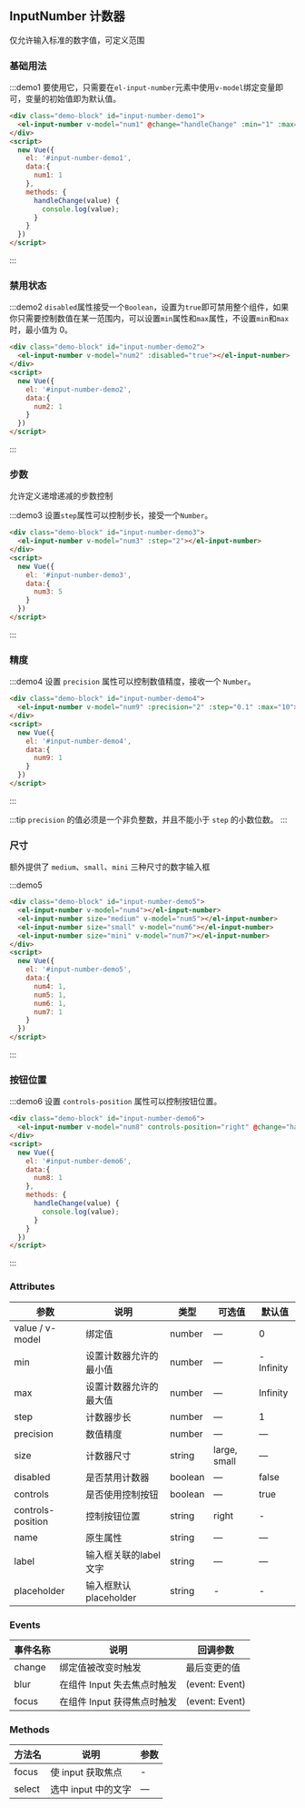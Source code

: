 ## InputNumber 计数器

仅允许输入标准的数字值，可定义范围

### 基础用法

:::demo1 要使用它，只需要在`el-input-number`元素中使用`v-model`绑定变量即可，变量的初始值即为默认值。
```html
<div class="demo-block" id="input-number-demo1">
  <el-input-number v-model="num1" @change="handleChange" :min="1" :max="10" label="描述文字"></el-input-number>
</div>
<script>
  new Vue({
    el: '#input-number-demo1',
    data:{
      num1: 1
    },
    methods: {
      handleChange(value) {
        console.log(value);
      }
    }
  })
</script>
```
:::

### 禁用状态

:::demo2 `disabled`属性接受一个`Boolean`，设置为`true`即可禁用整个组件，如果你只需要控制数值在某一范围内，可以设置`min`属性和`max`属性，不设置`min`和`max`时，最小值为 0。

```html
<div class="demo-block" id="input-number-demo2">
  <el-input-number v-model="num2" :disabled="true"></el-input-number>
</div>
<script>
  new Vue({
    el: '#input-number-demo2',
    data:{
      num2: 1
    }
  })
</script>
```
:::

### 步数

允许定义递增递减的步数控制

:::demo3 设置`step`属性可以控制步长，接受一个`Number`。

```html
<div class="demo-block" id="input-number-demo3">
  <el-input-number v-model="num3" :step="2"></el-input-number>
</div>
<script>
  new Vue({
    el: '#input-number-demo3',
    data:{
      num3: 5
    }
  })
</script>
```
:::

### 精度

:::demo4 设置 `precision` 属性可以控制数值精度，接收一个 `Number`。

```html
<div class="demo-block" id="input-number-demo4">
  <el-input-number v-model="num9" :precision="2" :step="0.1" :max="10"></el-input-number>
</div>
<script>
  new Vue({
    el: '#input-number-demo4',
    data:{
      num9: 1
    }
  })
</script>
```

:::

:::tip
`precision` 的值必须是一个非负整数，并且不能小于 `step` 的小数位数。
:::

### 尺寸

额外提供了 `medium`、`small`、`mini` 三种尺寸的数字输入框

:::demo5

```html
<div class="demo-block" id="input-number-demo5">
  <el-input-number v-model="num4"></el-input-number>
  <el-input-number size="medium" v-model="num5"></el-input-number>
  <el-input-number size="small" v-model="num6"></el-input-number>
  <el-input-number size="mini" v-model="num7"></el-input-number>
</div>
<script>
  new Vue({
    el: '#input-number-demo5',
    data:{
      num4: 1,
      num5: 1,
      num6: 1,
      num7: 1
    }
  })
</script>
```
:::

### 按钮位置

:::demo6 设置 `controls-position` 属性可以控制按钮位置。
```html
<div class="demo-block" id="input-number-demo6">
  <el-input-number v-model="num8" controls-position="right" @change="handleChange" :min="1" :max="10"></el-input-number>
</div>
<script>
  new Vue({
    el: '#input-number-demo6',
    data:{
      num8: 1
    },
    methods: {
      handleChange(value) {
        console.log(value);
      }
    }
  })
</script>
```
:::

### Attributes
| 参数      | 说明          | 类型      | 可选值                           | 默认值  |
|----------|-------------- |----------|--------------------------------  |-------- |
| value / v-model    | 绑定值         | number | — | 0 |
| min      | 设置计数器允许的最小值 | number | — | -Infinity |
| max      | 设置计数器允许的最大值 | number | — | Infinity |
| step     | 计数器步长           | number   | — | 1 |
| precision| 数值精度             | number   | — | — |
| size     | 计数器尺寸           | string   | large, small | — |
| disabled | 是否禁用计数器        | boolean | — | false |
| controls | 是否使用控制按钮        | boolean | — | true |
| controls-position | 控制按钮位置 | string | right | - |
| name | 原生属性 | string | — | — |
| label | 输入框关联的label文字 | string | — | — |
| placeholder | 输入框默认 placeholder | string | - | - |

### Events
| 事件名称 | 说明 | 回调参数 |
|---------|--------|---------|
| change | 绑定值被改变时触发 | 最后变更的值 |
| blur | 在组件 Input 失去焦点时触发 | (event: Event) |
| focus | 在组件 Input 获得焦点时触发 | (event: Event) |

### Methods
| 方法名 | 说明 | 参数 |
| ---- | ---- | ---- |
| focus | 使 input 获取焦点 | - |
| select | 选中 input 中的文字 | — |
